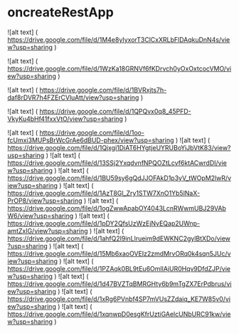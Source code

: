 # oncreateRestApp

![alt text] ( https://drive.google.com/file/d/1M4e8yIyxorT3ClCxXRLbFlDAqkuDnN4s/view?usp=sharing )

![alt text] ( https://drive.google.com/file/d/1WzKa18GRNVf6fKDrvch0yOxOxtcocVMO/view?usp=sharing )

![alt text] ( https://drive.google.com/file/d/1BVRxjts7h-daf8rDVR7h4FZErCVluAtt/view?usp=sharing )

![alt text] ( https://drive.google.com/file/d/1QPQvx0q8_45PFD-VkyKu4bHf41fxxVtO/view?usp=sharing )

![alt text] ( https://drive.google.com/file/d/1oo-fcUmxi3MUPsBrWcGrAe6dBUD-phex/view?usp=sharing )
![alt text] ( https://drive.google.com/file/d/1Qjxgi1DiAT6HYgtjeUYRUBoYiJbVtK83/view?usp=sharing )
![alt text] ( https://drive.google.com/file/d/13SSj2YxqdvnfNPQOZtLcvf6ktACwrdDI/view?usp=sharing )
![alt text] ( https://drive.google.com/file/d/1BU59sy6gQdJJOFAkD1p3yV_tWOpM2lwR/view?usp=sharing )
![alt text] ( https://drive.google.com/file/d/1AzT8Gl_Zry1STW7XnO1Yb5lNaX-PrOP8/view?usp=sharing )
![alt text] ( https://drive.google.com/file/d/1ogZwwApabOY4043LcnRWwmUBJ29VAbW6/view?usp=sharing )
![alt text] ( https://drive.google.com/file/d/1pDY2QfsUzWzEjNyEQap2UWnp-amtZxIG/view?usp=sharing )
![alt text] ( https://drive.google.com/file/d/1ahfQ2I9inLlrueim9dEWKNC2gylBtXDo/view?usp=sharing )
![alt text] ( https://drive.google.com/file/d/15Mb6xaoOVEIz2zmdMrvORq0k4sqn5JUc/view?usp=sharing )
![alt text] ( https://drive.google.com/file/d/1PZAqk0BL9tEu6OmlIAjUR0Hqv9DfdZJP/view?usp=sharing )
![alt text] ( https://drive.google.com/file/d/1d47BVZTqBMRGHty6b9mTgZX7ErPdbrus/view?usp=sharing )
![alt text] ( https://drive.google.com/file/d/1xRg6PVnbf4SP7mVUsZZdaiq_KE7W85v0/view?usp=sharing )
![alt text] ( https://drive.google.com/file/d/1xqnwpD0esgKfrUztiGAelcUNbURC91kw/view?usp=sharing )
